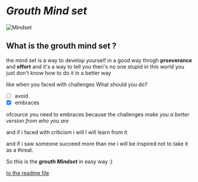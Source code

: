 # *Grouth Mind set*
![Mindset](https://3kllhk1ibq34qk6sp3bhtox1-wpengine.netdna-ssl.com/wp-content/uploads/2015/11/growth-mindset.png)

## What is the grouth mind set ?

the mind set is a way to develop yourself in a good way throgh **prseverance** and **effort**
and it's a way to tell you theri's no one stupid in this world you just don't know how to do it in a better way 

like when you faced with challenges What should you do?
- [ ] avoid
- [x] embraces

ofcource you need to embraces because the challenges *make you a better version from who you are* 

and if i faced with criticism i will I will learn from it 

and if i saw someone succeed more than me i will be inspired not to take it as a threat.

So this is the ***grouth Mindset*** in easy way :)

[to the readme file](https://mahmoudghnnam.github.io/reading-notes/)
